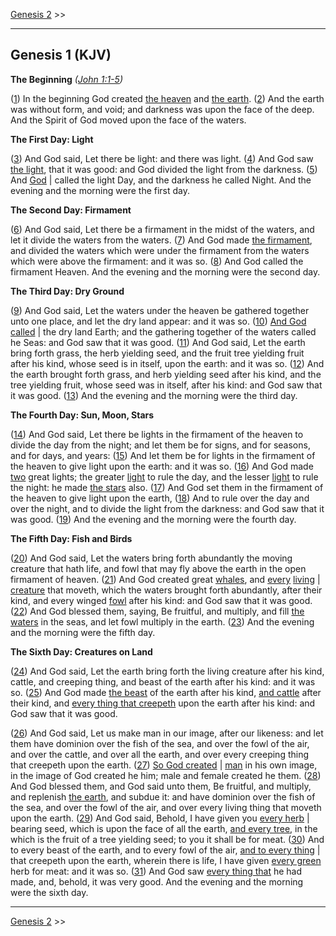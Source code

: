 [Genesis 2](/genesis/2) >>

---

## Genesis 1 (KJV)

**The Beginning** *([John 1:1-5](https://www.biblegateway.com/passage/?search=john+1%3A1-5&version=KJV))*

([1](/genesis/1/1)) In the beginning God created [the heaven](/keys/HShMIM) and [the earth](/keys/HARTz). ([2](/genesis/1/2)) And the earth was without form, and void; and darkness was upon the face of the deep. And the Spirit of God moved upon the face of the waters.

**The First Day: Light**

([3](/genesis/1/3)) And God said, Let there be light: and there was light. ([4](/genesis/1/4)) And God saw [the light](/keys/ATh-HAVR), that it was good: and God divided the light from the darkness. ([5](/genesis/1/5)) And [God](/keys/ALHIM) | called the light Day, and the darkness he called Night. And the evening and the morning were the first day.

**The Second Day: Firmament**

([6](/genesis/1/6)) And God said, Let there be a firmament in the midst of the waters, and let it divide the waters from the waters. ([7](/genesis/1/7)) And God made [the firmament](/keys/ATh-HRQIO), and divided the waters which were under the firmament from the waters which were above the firmament: and it was so. ([8](/genesis/1/8)) And God called the firmament Heaven. And the evening and the morning were the second day.

**The Third Day: Dry Ground**

([9](/genesis/1/9)) And God said, Let the waters under the heaven be gathered together unto one place, and let the dry land appear: and it was so. ([10](/genesis/1/10)) [And God called](/keys/VIQRA.ALHIM) | the dry land Earth; and the gathering together of the waters called he Seas: and God saw that it was good. ([11](/genesis/1/11)) And God said, Let the earth bring forth grass, the herb yielding seed, and the fruit tree yielding fruit after his kind, whose seed is in itself, upon the earth: and it was so. ([12](/genesis/1/12)) And the earth brought forth grass, and herb yielding seed after his kind, and the tree yielding fruit, whose seed was in itself, after his kind: and God saw that it was good. ([13](/genesis/1/13)) And the evening and the morning were the third day.

**The Fourth Day: Sun, Moon, Stars**

([14](/genesis/1/14)) And God said, Let there be lights in the firmament of the heaven to divide the day from the night; and let them be for signs, and for seasons, and for days, and years: ([15](/genesis/1/15)) And let them be for lights in the firmament of the heaven to give light upon the earth: and it was so. ([16](/genesis/1/16)) And God made [two](/keys/ATh-ShNI) great lights; the greater [light](/keys/ATh-HMAVR) to rule the day, and the lesser [light](/keys/VATh-HMAVR) to rule the night: he made [the stars](/keys/HKVKBIM) also. ([17](/genesis/1/17)) And God set them in the firmament of the heaven to give light upon the earth, ([18](/genesis/1/18)) And to rule over the day and over the night, and to divide the light from the darkness: and God saw that it was good. ([19](/genesis/1/19)) And the evening and the morning were the fourth day.

**The Fifth Day: Fish and Birds**

([20](/genesis/1/20)) And God said, Let the waters bring forth abundantly the moving creature that hath life, and fowl that may fly above the earth in the open firmament of heaven. ([21](/genesis/1/21)) And God created great [whales](/keys/ATh-HThNINM), and [every](/keys/KL-NPSh) [living](/keys/HChIH) | [creature](/keys/KL-NPSh) that moveth, which the waters brought forth abundantly, after their kind, and every winged [fowl](/keys/KL-OVP) after his kind: and God saw that it was good. ([22](/genesis/1/22)) And God blessed them, saying, Be fruitful, and multiply, and fill [the waters](/keys/ATh-HMIM) in the seas, and let fowl multiply in the earth. ([23](/genesis/1/23)) And the evening and the morning were the fifth day.

**The Sixth Day: Creatures on Land**

([24](/genesis/1/24)) And God said, Let the earth bring forth the living creature after his kind, cattle, and creeping thing, and beast of the earth after his kind: and it was so. ([25](/genesis/1/25)) And God made [the beast](/keys/ATh-ChITh) of the earth after his kind, [and cattle](/keys/VATh-HBHMH) after their kind, and [every thing that creepeth](/keys/KL-RMSh) upon the earth after his kind: and God saw that it was good.

([26](/genesis/1/26)) And God said, Let us make man in our image, after our likeness: and let them have dominion over the fish of the sea, and over the fowl of the air, and over the cattle, and over all the earth, and over every creeping thing that creepeth upon the earth. ([27](/genesis/1/27)) [So God created](/keys/VIBRA.ALHIM) | [man](/keys/ATh-HADM) in his own image, in the image of God created he him; male and female created he them. ([28](/genesis/1/28)) And God blessed them, and God said unto them, Be fruitful, and multiply, and replenish [the earth](/keys/ATh-HARTz), and subdue it: and have dominion over the fish of the sea, and over the fowl of the air, and over every living thing that moveth upon the earth. ([29](/genesis/1/29)) And God said, Behold, I have given you [every herb](/keys/ATh-KL-OShB) | bearing seed, which is upon the face of all the earth, [and every tree](/keys/VATh-KL-HOTz), in the which is the fruit of a tree yielding seed; to you it shall be for meat. ([30](/genesis/1/30)) And to every beast of the earth, and to every fowl of the air, [and to every thing](/keys/VLKL) | that creepeth upon the earth, wherein there is life, I have given [every green](/keys/ATh-KL-IRQ) herb for meat: and it was so. ([31](/genesis/1/31)) And God saw [every thing that](/keys/ATh-KL-AShR) he had made, and, behold, it was very good. And the evening and the morning were the sixth day.

---

[Genesis 2](/genesis/2) >>